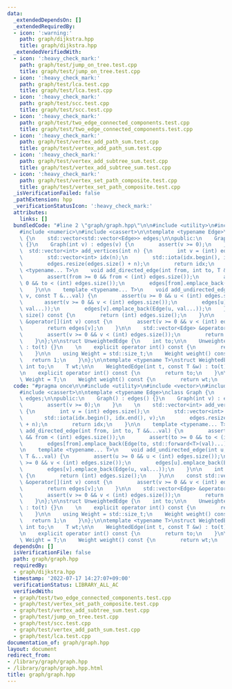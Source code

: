 ```yaml
---
data:
  _extendedDependsOn: []
  _extendedRequiredBy:
  - icon: ':warning:'
    path: graph/dijkstra.hpp
    title: graph/dijkstra.hpp
  _extendedVerifiedWith:
  - icon: ':heavy_check_mark:'
    path: graph/test/jump_on_tree.test.cpp
    title: graph/test/jump_on_tree.test.cpp
  - icon: ':heavy_check_mark:'
    path: graph/test/lca.test.cpp
    title: graph/test/lca.test.cpp
  - icon: ':heavy_check_mark:'
    path: graph/test/scc.test.cpp
    title: graph/test/scc.test.cpp
  - icon: ':heavy_check_mark:'
    path: graph/test/two_edge_connected_components.test.cpp
    title: graph/test/two_edge_connected_components.test.cpp
  - icon: ':heavy_check_mark:'
    path: graph/test/vertex_add_path_sum.test.cpp
    title: graph/test/vertex_add_path_sum.test.cpp
  - icon: ':heavy_check_mark:'
    path: graph/test/vertex_add_subtree_sum.test.cpp
    title: graph/test/vertex_add_subtree_sum.test.cpp
  - icon: ':heavy_check_mark:'
    path: graph/test/vertex_set_path_composite.test.cpp
    title: graph/test/vertex_set_path_composite.test.cpp
  _isVerificationFailed: false
  _pathExtension: hpp
  _verificationStatusIcon: ':heavy_check_mark:'
  attributes:
    links: []
  bundledCode: "#line 2 \"graph/graph.hpp\"\n\n#include <utility>\n#include <vector>\n\
    #include <numeric>\n#include <cassert>\n\ntemplate <typename Edge>\nclass Graph\
    \ {\n    std::vector<std::vector<Edge>> edges;\n\npublic:\n    Graph() : edges()\
    \ {}\n    Graph(int v) : edges(v) {\n        assert(v >= 0);\n    }\n    \n  \
    \  std::vector<int> add_vertices(int n) {\n        int v = (int) edges.size();\n\
    \        std::vector<int> idx(n);\n        std::iota(idx.begin(), idx.end(), v);\n\
    \        edges.resize(edges.size() + n);\n        return idx;\n    }\n\n    template\
    \ <typename... T>\n    void add_directed_edge(int from, int to, T &&...val) {\n\
    \        assert(from >= 0 && from < (int) edges.size());\n        assert(to >=\
    \ 0 && to < (int) edges.size());\n        edges[from].emplace_back(Edge(to, std::forward<T>(val)...));\n\
    \    }\n\n    template <typename... T>\n    void add_undirected_edge(int u, int\
    \ v, const T &...val) {\n        assert(u >= 0 && u < (int) edges.size());\n \
    \       assert(v >= 0 && v < (int) edges.size());\n        edges[u].emplace_back(Edge(v,\
    \ val...));\n        edges[v].emplace_back(Edge(u, val...));\n    }\n\n    int\
    \ size() const {\n        return (int) edges.size();\n    }\n\n    const std::vector<Edge>\
    \ &operator[](int v) const {\n        assert(v >= 0 && v < (int) edges.size());\n\
    \        return edges[v];\n    }\n\n    std::vector<Edge> &operator[](int v) {\n\
    \        assert(v >= 0 && v < (int) edges.size());\n        return edges[v];\n\
    \    }\n};\n\nstruct UnweightedEdge {\n    int to;\n\n    UnweightedEdge(int t)\
    \ : to(t) {}\n    \n    explicit operator int() const {\n        return to;\n\
    \    }\n\n    using Weight = std::size_t;\n    Weight weight() const {\n     \
    \   return 1;\n    }\n};\n\ntemplate <typename T>\nstruct WeightedEdge {\n   \
    \ int to;\n    T wt;\n\n    WeightedEdge(int t, const T &w) : to(t), wt(w) {}\n\
    \n    explicit operator int() const {\n        return to;\n    }\n\n    using\
    \ Weight = T;\n    Weight weight() const {\n        return wt;\n    }\n};\n\n"
  code: "#pragma once\n\n#include <utility>\n#include <vector>\n#include <numeric>\n\
    #include <cassert>\n\ntemplate <typename Edge>\nclass Graph {\n    std::vector<std::vector<Edge>>\
    \ edges;\n\npublic:\n    Graph() : edges() {}\n    Graph(int v) : edges(v) {\n\
    \        assert(v >= 0);\n    }\n    \n    std::vector<int> add_vertices(int n)\
    \ {\n        int v = (int) edges.size();\n        std::vector<int> idx(n);\n \
    \       std::iota(idx.begin(), idx.end(), v);\n        edges.resize(edges.size()\
    \ + n);\n        return idx;\n    }\n\n    template <typename... T>\n    void\
    \ add_directed_edge(int from, int to, T &&...val) {\n        assert(from >= 0\
    \ && from < (int) edges.size());\n        assert(to >= 0 && to < (int) edges.size());\n\
    \        edges[from].emplace_back(Edge(to, std::forward<T>(val)...));\n    }\n\
    \n    template <typename... T>\n    void add_undirected_edge(int u, int v, const\
    \ T &...val) {\n        assert(u >= 0 && u < (int) edges.size());\n        assert(v\
    \ >= 0 && v < (int) edges.size());\n        edges[u].emplace_back(Edge(v, val...));\n\
    \        edges[v].emplace_back(Edge(u, val...));\n    }\n\n    int size() const\
    \ {\n        return (int) edges.size();\n    }\n\n    const std::vector<Edge>\
    \ &operator[](int v) const {\n        assert(v >= 0 && v < (int) edges.size());\n\
    \        return edges[v];\n    }\n\n    std::vector<Edge> &operator[](int v) {\n\
    \        assert(v >= 0 && v < (int) edges.size());\n        return edges[v];\n\
    \    }\n};\n\nstruct UnweightedEdge {\n    int to;\n\n    UnweightedEdge(int t)\
    \ : to(t) {}\n    \n    explicit operator int() const {\n        return to;\n\
    \    }\n\n    using Weight = std::size_t;\n    Weight weight() const {\n     \
    \   return 1;\n    }\n};\n\ntemplate <typename T>\nstruct WeightedEdge {\n   \
    \ int to;\n    T wt;\n\n    WeightedEdge(int t, const T &w) : to(t), wt(w) {}\n\
    \n    explicit operator int() const {\n        return to;\n    }\n\n    using\
    \ Weight = T;\n    Weight weight() const {\n        return wt;\n    }\n};\n\n"
  dependsOn: []
  isVerificationFile: false
  path: graph/graph.hpp
  requiredBy:
  - graph/dijkstra.hpp
  timestamp: '2022-07-17 14:27:07+09:00'
  verificationStatus: LIBRARY_ALL_AC
  verifiedWith:
  - graph/test/two_edge_connected_components.test.cpp
  - graph/test/vertex_set_path_composite.test.cpp
  - graph/test/vertex_add_subtree_sum.test.cpp
  - graph/test/jump_on_tree.test.cpp
  - graph/test/scc.test.cpp
  - graph/test/vertex_add_path_sum.test.cpp
  - graph/test/lca.test.cpp
documentation_of: graph/graph.hpp
layout: document
redirect_from:
- /library/graph/graph.hpp
- /library/graph/graph.hpp.html
title: graph/graph.hpp
---
```

